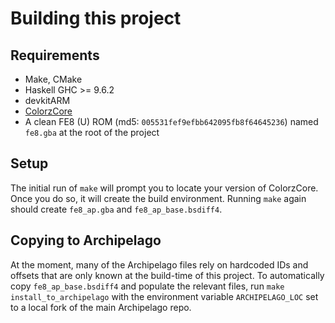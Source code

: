 # Building this project

## Requirements

- Make, CMake
- Haskell GHC >= 9.6.2
- devkitARM
- [ColorzCore](https://github.com/FireEmblemUniverse/ColorzCore)
- A clean FE8 (U) ROM (md5: `005531fef9efbb642095fb8f64645236`) named `fe8.gba`
  at the root of the project

## Setup

The initial run of `make` will prompt you to locate your version of ColorzCore.
Once you do so, it will create the build environment. Running `make` again
should create `fe8_ap.gba` and `fe8_ap_base.bsdiff4`.

## Copying to Archipelago

At the moment, many of the Archipelago files rely on hardcoded IDs and offsets
that are only known at the build-time of this project. To automatically copy
`fe8_ap_base.bsdiff4` and populate the relevant files, run
`make install_to_archipelago` with the environment variable `ARCHIPELAGO_LOC`
set to a local fork of the main Archipelago repo.

